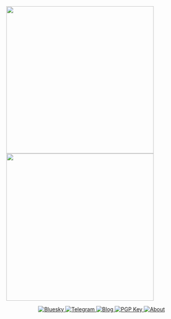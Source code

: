<a href="#">
  <img width="390"
    src="https://gist.githubusercontent.com/Misaka13514/c676ad963910526baf449fd4ce4696ba/raw/general.svg"><img
    width="390" src="https://gist.githubusercontent.com/Misaka13514/c676ad963910526baf449fd4ce4696ba/raw/media.svg">
</a>

<p align="center">
  <a href="https://bsky.app/profile/apeiria.net">
    <img
      src="https://img.shields.io/badge/-@Misaka_0x34ca-0285ff?style=flat-square&logo=Bluesky&logoColor=white"
      alt="Bluesky" />
  </a>
  <a href="https://t.me/Misaka_0x34ca">
    <img src="https://img.shields.io/badge/-@Misaka_0x34ca-26a5e4?style=flat-square&logo=Telegram&logoColor=white"
      alt="Telegram" />
  </a>
  <a href="https://blog.apeiria.net">
    <img src="https://img.shields.io/badge/-blog.apeiria.net-0e83cd?style=flat-square&logo=Blogger&logoColor=fff"
      alt="Blog" />
  </a>
  <a href="https://keys.openpgp.org/vks/v1/by-fingerprint/293B93D8A471059F85D716A65BA92099D9BE2DAA">
    <img src="https://img.shields.io/badge/pgp-5BA92099D9BE2DAA-informational?style=flat-square" alt="PGP Key" />
  </a>
  <a href="https://i.apeiria.net">
    <img src="https://img.shields.io/badge/About-i.apeiria.net-blue?style=flat-square" alt="About" />
  </a>
</p>
